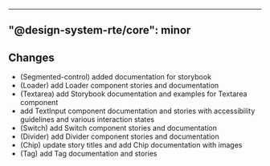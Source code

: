 ---
  "@design-system-rte/core": minor
  ---
  
  ## Changes

- (Segmented-control) added documentation for storybook
- (Loader) add Loader component stories and documentation
- (Textarea) add Storybook documentation and examples for Textarea component
- add TextInput component documentation and stories with accessibility guidelines and various interaction states
- (Switch) add Switch component stories and documentation
- (Divider) add Divider component stories and documentation
- (Chip) update story titles and add Chip documentation with images
- (Tag) add Tag documentation and stories
